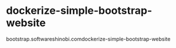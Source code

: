 # dockerize-simple-bootstrap-website
bootstrap.softwareshinobi.comdockerize-simple-bootstrap-website
